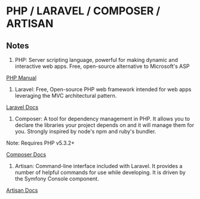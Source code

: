 # PHP / LARAVEL / COMPOSER / ARTISAN

## Notes

1) PHP: Server scripting language, powerful for making dynamic and interactive web apps. Free, open-source alternative to Microsoft's ASP

[PHP Manual](https://www.php.net/manual/en/)

1) Laravel: Free, Open-source PHP web framework intended for web apps leveraging the MVC architectural pattern.

[Laravel Docs](https://laravel.com/docs/5.8)

1) Composer: A tool for dependency management in PHP. It allows you to declare the libraries your project depends on and it will manage them for you. Strongly inspired by node's npm and ruby's bundler.

Note: Requires PHP v5.3.2+

[Composer Docs](https://getcomposer.org/doc/01-basic-usage.md)

1) Artisan: Command-line interface included with Laravel. It provides a number of helpful commands for use while developing. It is driven by the Symfony Console component.

[Artisan Docs](https://laravel.com/docs/5.0/artisan)
